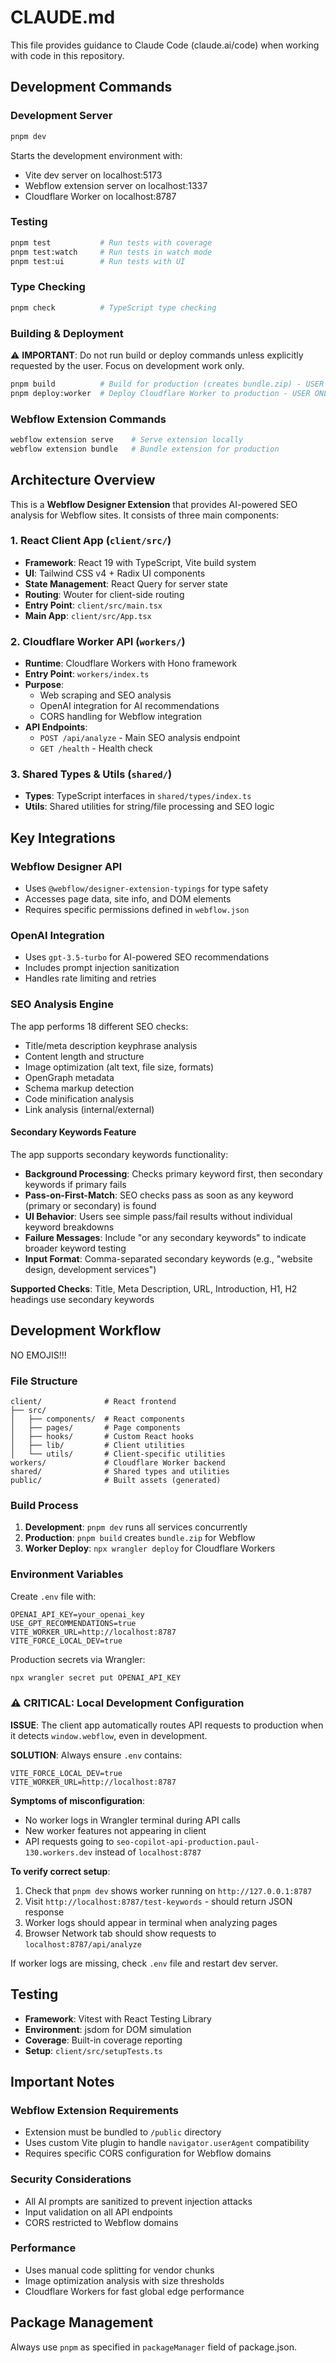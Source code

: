 # CLAUDE.md

This file provides guidance to Claude Code (claude.ai/code) when working with code in this repository.

## Development Commands

### Development Server
```bash
pnpm dev
```
Starts the development environment with:
- Vite dev server on localhost:5173
- Webflow extension server on localhost:1337
- Cloudflare Worker on localhost:8787

### Testing
```bash
pnpm test           # Run tests with coverage
pnpm test:watch     # Run tests in watch mode
pnpm test:ui        # Run tests with UI
```

### Type Checking
```bash
pnpm check          # TypeScript type checking
```

### Building & Deployment
⚠️ **IMPORTANT**: Do not run build or deploy commands unless explicitly requested by the user.
Focus on development work only.

```bash
pnpm build          # Build for production (creates bundle.zip) - USER ONLY
pnpm deploy:worker  # Deploy Cloudflare Worker to production - USER ONLY
```

### Webflow Extension Commands
```bash
webflow extension serve    # Serve extension locally
webflow extension bundle   # Bundle extension for production
```

## Architecture Overview

This is a **Webflow Designer Extension** that provides AI-powered SEO analysis for Webflow sites. It consists of three main components:

### 1. React Client App (`client/src/`)
- **Framework**: React 19 with TypeScript, Vite build system
- **UI**: Tailwind CSS v4 + Radix UI components
- **State Management**: React Query for server state
- **Routing**: Wouter for client-side routing
- **Entry Point**: `client/src/main.tsx`
- **Main App**: `client/src/App.tsx`

### 2. Cloudflare Worker API (`workers/`)
- **Runtime**: Cloudflare Workers with Hono framework
- **Entry Point**: `workers/index.ts`
- **Purpose**: 
  - Web scraping and SEO analysis
  - OpenAI integration for AI recommendations
  - CORS handling for Webflow integration
- **API Endpoints**:
  - `POST /api/analyze` - Main SEO analysis endpoint
  - `GET /health` - Health check

### 3. Shared Types & Utils (`shared/`)
- **Types**: TypeScript interfaces in `shared/types/index.ts`
- **Utils**: Shared utilities for string/file processing and SEO logic

## Key Integrations

### Webflow Designer API
- Uses `@webflow/designer-extension-typings` for type safety
- Accesses page data, site info, and DOM elements
- Requires specific permissions defined in `webflow.json`

### OpenAI Integration
- Uses `gpt-3.5-turbo` for AI-powered SEO recommendations
- Includes prompt injection sanitization
- Handles rate limiting and retries

### SEO Analysis Engine
The app performs 18 different SEO checks:
- Title/meta description keyphrase analysis
- Content length and structure
- Image optimization (alt text, file size, formats)
- OpenGraph metadata
- Schema markup detection
- Code minification analysis
- Link analysis (internal/external)

#### Secondary Keywords Feature
The app supports secondary keywords functionality:
- **Background Processing**: Checks primary keyword first, then secondary keywords if primary fails
- **Pass-on-First-Match**: SEO checks pass as soon as any keyword (primary or secondary) is found
- **UI Behavior**: Users see simple pass/fail results without individual keyword breakdowns
- **Failure Messages**: Include "or any secondary keywords" to indicate broader keyword testing
- **Input Format**: Comma-separated secondary keywords (e.g., "website design, development services")

**Supported Checks**: Title, Meta Description, URL, Introduction, H1, H2 headings use secondary keywords

## Development Workflow

NO EMOJIS!!!

### File Structure
```
client/              # React frontend
├── src/
│   ├── components/  # React components
│   ├── pages/       # Page components  
│   ├── hooks/       # Custom React hooks
│   ├── lib/         # Client utilities
│   └── utils/       # Client-specific utilities
workers/             # Cloudflare Worker backend
shared/              # Shared types and utilities
public/              # Built assets (generated)
```

### Build Process
1. **Development**: `pnpm dev` runs all services concurrently
2. **Production**: `pnpm build` creates `bundle.zip` for Webflow
3. **Worker Deploy**: `npx wrangler deploy` for Cloudflare Workers

### Environment Variables
Create `.env` file with:
```
OPENAI_API_KEY=your_openai_key
USE_GPT_RECOMMENDATIONS=true
VITE_WORKER_URL=http://localhost:8787
VITE_FORCE_LOCAL_DEV=true
```

Production secrets via Wrangler:
```bash
npx wrangler secret put OPENAI_API_KEY
```

### ⚠️ **CRITICAL: Local Development Configuration**

**ISSUE**: The client app automatically routes API requests to production when it detects `window.webflow`, even in development.

**SOLUTION**: Always ensure `.env` contains:
```
VITE_FORCE_LOCAL_DEV=true
VITE_WORKER_URL=http://localhost:8787
```

**Symptoms of misconfiguration**:
- No worker logs in Wrangler terminal during API calls
- New worker features not appearing in client
- API requests going to `seo-copilot-api-production.paul-130.workers.dev` instead of `localhost:8787`

**To verify correct setup**:
1. Check that `pnpm dev` shows worker running on `http://127.0.0.1:8787`
2. Visit `http://localhost:8787/test-keywords` - should return JSON response
3. Worker logs should appear in terminal when analyzing pages
4. Browser Network tab should show requests to `localhost:8787/api/analyze`

If worker logs are missing, check `.env` file and restart dev server.

## Testing

- **Framework**: Vitest with React Testing Library
- **Environment**: jsdom for DOM simulation
- **Coverage**: Built-in coverage reporting
- **Setup**: `client/src/setupTests.ts`

## Important Notes

### Webflow Extension Requirements
- Extension must be bundled to `/public` directory
- Uses custom Vite plugin to handle `navigator.userAgent` compatibility
- Requires specific CORS configuration for Webflow domains

### Security Considerations
- All AI prompts are sanitized to prevent injection attacks
- Input validation on all API endpoints
- CORS restricted to Webflow domains

### Performance
- Uses manual code splitting for vendor chunks
- Image optimization analysis with size thresholds
- Cloudflare Workers for fast global edge performance

## Package Management
Always use `pnpm` as specified in `packageManager` field of package.json.